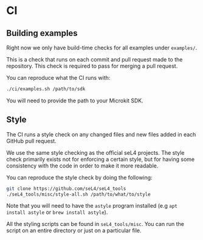 # CI

## Building examples

Right now we only have build-time checks for all examples under `examples/`.

This is a check that runs on each commit and pull request made to the repository.
This check is required to pass for merging a pull request.

You can reproduce what the CI runs with:
```sh
./ci/examples.sh /path/to/sdk
```

You will need to provide the path to your Microkit SDK.

## Style

The CI runs a style check on any changed files and new files added in each GitHub
pull request.

We use the same style checking as the official seL4 projects. The style check primarily
exists not for enforcing a certain style, but for having some consistency with the code
in order to make it more readable.

You can reproduce the style check by doing the following:
```sh
git clone https://github.com/seL4/seL4_tools
./seL4_tools/misc/style-all.sh /path/to/what/to/style
```

Note that you will need to have the `astyle` program installed (e.g `apt install astyle`
or `brew install astyle`).

All the styling scripts can be found in `seL4_tools/misc`. You can run the script on an
entire directory or just on a particular file.

